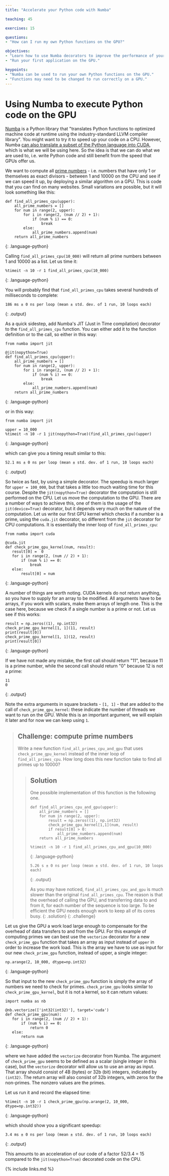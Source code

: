 ```yaml
---
title: "Accelerate your Python code with Numba"

teaching: 45

exercises: 15

questions:
- "How can I run my own Python functions on the GPU?"

objectives:
- "Learn how to use Numba decorators to improve the performance of your Python code."
- "Run your first application on the GPU."

keypoints:
- "Numba can be used to run your own Python functions on the GPU."
- "Functions may need to be changed to run correctly on a GPU."
---
```


# Using Numba to execute Python code on the GPU

[Numba](http://numba.pydata.org/) is a Python library that "translates Python functions to optimized machine code at runtime using the industry-standard LLVM compiler library". You might want to try it to speed up your code on a CPU. However, Numba [can also translate a subset of the Python language into CUDA](https://numba.pydata.org/numba-doc/latest/cuda/overview.html), which is what we will be using here. So the idea is that we can do what we are used to, i.e. write Python code and still benefit from the speed that GPUs offer us.

We want to compute all [prime numbers](https://en.wikipedia.org/wiki/Prime_number) - i.e. numbers that have only 1 or themselves as exact divisors - between 1 and 10000 on the CPU and see if we can speed it up, by deploying a similar algorithm on a GPU. 
This is code that you can find on many websites. Small variations are possible, but it will look something like this:

~~~
def find_all_primes_cpu(upper):
    all_prime_numbers = []
    for num in range(2, upper):
        for i in range(2, (num // 2) + 1):
            if (num % i) == 0:
                break
        else:
            all_prime_numbers.append(num)
    return all_prime_numbers
~~~
{: .language-python}

Calling `find_all_primes_cpu(10_000)` will return all prime numbers between 1 and 10000 as a list. Let us time it:

~~~
%timeit -n 10 -r 1 find_all_primes_cpu(10_000)
~~~
{: .language-python}

You will probably find that `find_all_primes_cpu` takes several hundreds of milliseconds to complete:

~~~
186 ms ± 0 ns per loop (mean ± std. dev. of 1 run, 10 loops each)
~~~
{: .output}

As a quick sidestep, add Numba's JIT (Just in Time compilation) decorator to the `find_all_primes_cpu` function. You can either add it to the function definition or to the call, so either in this way:

~~~
from numba import jit

@jit(nopython=True)
def find_all_primes_cpu(upper):
    all_prime_numbers = []
    for num in range(2, upper):
        for i in range(2, (num // 2) + 1):
            if (num % i) == 0:
                break
        else:
            all_prime_numbers.append(num)
    return all_prime_numbers
~~~
{: .language-python}

or in this way:

~~~
from numba import jit

upper = 10_000
%timeit -n 10 -r 1 jit(nopython=True)(find_all_primes_cpu)(upper)
~~~
{: .language-python}

which can give you a timing result similar to this:

~~~
52.1 ms ± 0 ns per loop (mean ± std. dev. of 1 run, 10 loops each)
~~~
{: .output}

So twice as fast, by using a simple decorator. The speedup is much larger for `upper = 100_000`, but that takes a little too much waiting time for this course.
Despite the `jit(nopython=True)` decorator the computation is still performed on the CPU.
Let us move the computation to the GPU.
There are a number of ways to achieve this, one of them is the usage of the `jit(device=True)` decorator, but it depends very much on the nature of the computation.
Let us write our first GPU kernel which checks if a number is a prime, using the `cuda.jit` decorator, so different from the `jit` decorator for CPU computations.
It is essentially the inner loop of `find_all_primes_cpu`:

~~~
from numba import cuda

@cuda.jit
def check_prime_gpu_kernel(num, result):
   result[0] =  0
   for i in range(2, (num // 2) + 1):
       if (num % i) == 0:
           break
   else:
       result[0] = num
~~~
{: .language-python}

A number of things are worth noting. CUDA kernels do not return anything, so you have to supply for an array to be modified. All arguments have to be arrays, if you work with scalars, make them arrays of length one. This is the case here, because we check if a single number is a prime or not. Let us see if this works:

~~~
result = np.zeros((1), np.int32)
check_prime_gpu_kernel[1, 1](11, result)
print(result[0])
check_prime_gpu_kernel[1, 1](12, result)
print(result[0])
~~~
{: .language-python}

If we have not made any mistake, the first call should return "11", because 11 is a prime number, while the second call should return "0" because 12 is not a prime:

~~~
11
0
~~~
{: .output}

Note the extra arguments in square brackets - `[1, 1]` - that are added to the call of `check_prime_gpu_kernel`: these indicate the number of threads we want to run on the GPU.
While this is an important argument, we will explain it later and for now we can keep using `1`.

> ## Challenge: compute prime numbers
>
> Write a new function `find_all_primes_cpu_and_gpu` that uses `check_prime_gpu_kernel` instead of the inner loop of `find_all_primes_cpu`.
> How long does this new function take to find all primes up to 10000?
>
> > ## Solution
> >
> > One possible implementation of this function is the following one.
> >
> > ~~~
> > def find_all_primes_cpu_and_gpu(upper):
> >     all_prime_numbers = []
> >     for num in range(2, upper):
> >         result = np.zeros((1), np.int32)
> >         check_prime_gpu_kernel[1,1](num, result)
> >         if result[0] > 0:
> >             all_prime_numbers.append(num)
> >     return all_prime_numbers
> >    
> > %timeit -n 10 -r 1 find_all_primes_cpu_and_gpu(10_000)
> > ~~~
> > {: .language-python}
> > ~~~
> > 5.26 s ± 0 ns per loop (mean ± std. dev. of 1 run, 10 loops each)
> > ~~~
> > {: .output}
> >
> > As you may have noticed, `find_all_primes_cpu_and_gpu` is much slower than the original `find_all_primes_cpu`.
> > The reason is that the overhead of calling the GPU, and transferring data to and from it, for each number of the sequence is too large.
> > To be efficient the GPU needs enough work to keep all of its cores busy.
> {: .solution}
{: .challenge}


Let us give the GPU a work load large enough to compensate for the overhead of data transfers to and from the GPU. For this example of computing primes we can best use the `vectorize` decorator for a new `check_prime_gpu` function that takes an array as input instead of `upper` in order to increase the work load. This is the array we have to use as input for our new `check_prime_gpu` function, instead of upper, a single integer:

~~~
np.arange(2, 10_000, dtype=np.int32)
~~~
{: .language-python}

So that input to the new `check_prime_gpu` function is simply the array of numbers we need to check for primes. `check_prime_gpu` looks similar to `check_prime_gpu_kernel`, but it is not a kernel, so it can return values:

~~~
import numba as nb

@nb.vectorize(['int32(int32)'], target='cuda')
def check_prime_gpu(num):
   for i in range(2, (num // 2) + 1):
       if (num % i) == 0:
           return 0
   else:
       return num
~~~
{: .language-python}

where we have added the `vectorize` decorator from Numba. The argument of `check_prime_gpu` seems to be defined as a scalar (single integer in this case), but the `vectorize` decorator will allow us to use an array as input. That array should consist of 4B (bytes) or 32b (bit) integers, indicated by `(int32)`. The return array will also consist of 32b integers, with zeros for the non-primes. The nonzero values are the primes. 

Let us run it and record the elapsed time:

~~~
%timeit -n 10 -r 1 check_prime_gpu(np.arange(2, 10_000, dtype=np.int32))
~~~
{: .language-python}

which should show you a significant speedup:

~~~
3.4 ms ± 0 ns per loop (mean ± std. dev. of 1 run, 10 loops each)
~~~
{: .output}

This amounts to an acceleration of our code of a factor 52/3.4 = 15 compared to the `jit(nopython=True)` decorated code on the CPU.

{% include links.md %}
